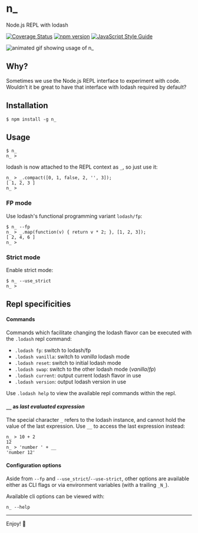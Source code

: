 # n_

Node.js REPL with lodash

[![Coverage Status](https://coveralls.io/repos/borisdiakur/n_/badge.svg?branch=master)](https://coveralls.io/r/borisdiakur/n_?branch=master)
[![npm version](https://badge.fury.io/js/n_.svg)](http://badge.fury.io/js/n_)
[![JavaScript Style Guide](https://img.shields.io/badge/code_style-standard-brightgreen.svg)](https://standardjs.com)

![animated gif showing usage of n_](https://cloud.githubusercontent.com/assets/527049/6358450/ddcb3144-bc6b-11e4-81bd-a3661407f87a.gif)

## Why?
Sometimes we use the Node.js REPL interface to experiment with code.
Wouldn’t it be great to have that interface with lodash required by default?

## Installation

```shell
$ npm install -g n_
```

## Usage

```shell
$ n_
n_ >
```

lodash is now attached to the REPL context as `_`, so just use it:

```shell
n_ > _.compact([0, 1, false, 2, '', 3]);
[ 1, 2, 3 ]
n_ >
```

### FP mode

Use lodash's functional programming variant `lodash/fp`:

```shell
$ n_ --fp
n_ > _.map(function(v) { return v * 2; }, [1, 2, 3]);
[ 2, 4, 6 ]
n_ >
```

### Strict mode

Enable strict mode:

```shell
$ n_ --use_strict
n_ >
```

## Repl specificities

#### Commands
Commands which facilitate changing the lodash flavor can be executed with the `.lodash` repl command:
- `.lodash fp`: switch to lodash/fp
- `.lodash vanilla`: switch to _vanilla_ lodash mode
- `.lodash reset`: switch to initial lodash mode
- `.lodash swap`: switch to the other lodash mode (_vanilla_/_fp_)
- `.lodash current`: output current lodash flavor in use
- `.lodash version`: output lodash version in use

Use `.lodash help` to view the available repl commands within the repl.

#### `__` as _last evaluated expression_
The special character `_` refers to the lodash instance, and cannot hold the value of the last expression.
Use `__` to access the last expression instead:

```shell
n_ > 10 + 2
12
n_ > 'number ' + __
'number 12'
```

#### Configuration options

Aside from `--fp` and `--use_strict`/`--use-strict`, other options are available either as CLI flags or via environment variables (with a trailing `_N_`).

Available cli options can be viewed with:

```shell
n_ --help
```

-----
Enjoy! :rocket:
